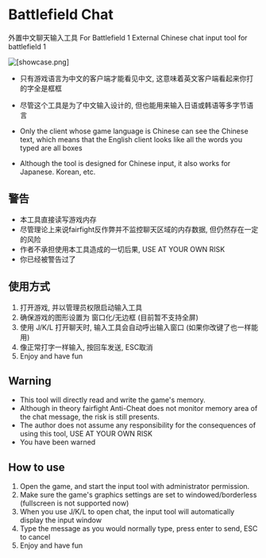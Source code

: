 # Battlefield Chat
外置中文聊天输入工具 For Battlefield 1
External Chinese chat input tool for battlefield 1

![[showcase.png]](https://i.loli.net/2021/01/20/siVhlkQc8UdFXxH.png)

* 只有游戏语言为中文的客户端才能看见中文, 这意味着英文客户端看起来你打的字全是框框
* 尽管这个工具是为了中文输入设计的, 但也能用来输入日语或韩语等多字节语言

* Only the client whose game language is Chinese can see the Chinese text, which means that the English client looks like all the words you typed are all boxes
* Although the tool is designed for Chinese input, it also works for Japanese. Korean, etc.

## 警告
- 本工具直接读写游戏内存
- 尽管理论上来说fairfight反作弊并不监控聊天区域的内存数据, 但仍然存在一定的风险
- 作者不承担使用本工具造成的一切后果, USE AT YOUR OWN RISK
- 你已经被警告过了

## 使用方式
1.  打开游戏, 并以管理员权限启动输入工具
2.  确保游戏的图形设置为 窗口化/无边框 (目前暂不支持全屏)
3.  使用 J/K/L 打开聊天时, 输入工具会自动呼出输入窗口 (如果你改键了也一样能用)
4.  像正常打字一样输入, 按回车发送, ESC取消
5.  Enjoy and have fun

## Warning
- This tool will directly read and write the game's memory.
- Although in theory fairfight Anti-Cheat does not monitor memory area of the chat message, the risk is still presents.
- The author does not assume any responsibility for the consequences of using this tool, USE AT YOUR OWN RISK
- You have been warned

## How to use
1. Open the game, and start the input tool with administrator permission.
2. Make sure the game's graphics settings are set to windowed/borderless (fullscreen is not supported now)
3. When you use J/K/L to open chat, the input tool will automatically display the input window
4. Type the message as you would normally type, press enter to send, ESC to cancel
5. Enjoy and have fun